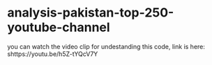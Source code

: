 # analysis-pakistan-top-250-youtube-channel 
you can watch the video clip for undestanding this code, link is here: shttps://youtu.be/h5Z-tYQcV7Y
